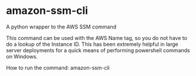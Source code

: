 # amazon-ssm-cli
A python wrapper to the AWS SSM command

This command can be used with the AWS Name tag, so you do not have to do a lookup of the Instance ID.  This has been extremely helpful in large server deployments for a quick means of performing powershell commands on Windows.

How to run the command:
amazon-ssm-cli <server name> <command> <region> <profile>
